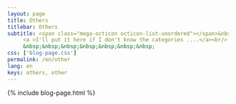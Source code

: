 ```yaml
---
layout: page
title: Others
titlebar: Others
subtitle: <span class="mega-octicon octicon-list-unordered"></span>&nbsp;&nbsp;
     <a >I'll put it here if I don't know the categories ....</a><br/>
     &nbsp;&nbsp;&nbsp;&nbsp;&nbsp;&nbsp;&nbsp;
css: ['blog-page.css']
permalink: /en/other
lang: en
keys: others, other
---
```


{% include blog-page.html %}